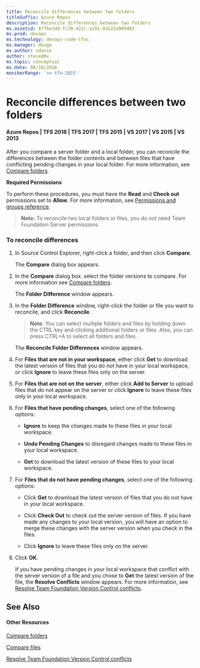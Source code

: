 ```yaml
---
title: Reconcile differences between two folders
titleSuffix: Azure Repos
description: Reconcile differences between two folders
ms.assetid: 8776e3dd-fc70-422c-a191-81b22a989403
ms.prod: devops
ms.technology: devops-code-tfvc
ms.manager: douge
ms.author: sdanie
author: steved0x
ms.topic: conceptual
ms.date: 08/10/2016
monikerRange: '>= tfs-2015'
---
```



# Reconcile differences between two folders

#### Azure Repos | TFS 2018 | TFS 2017 | TFS 2015 | VS 2017 | VS 2015 | VS 2013

After you compare a server folder and a local folder, you can reconcile the differences between the folder contents and between files that have conflicting pending changes in your local folder. For more information, see [Compare folders](compare-folders.md).

**Required Permissions**

To perform these procedures, you must have the **Read** and **Check out** permissions set to **Allow**. For more information, see [Permissions and groups reference](../../organizations/security/permissions.md).

>**Note:**
>  To reconcile two local folders or files, you do not need Team Foundation Server permissions.

### To reconcile differences

1.  In Source Control Explorer, right-click a folder, and then click **Compare**.

    The **Compare** dialog box appears.

2.  In the **Compare** dialog box. select the folder versions to compare. For more information see [Compare folders](compare-folders.md).

    The **Folder Difference** window appears.

3.  In the **Folder Difference** window, right-click the folder or file you want to reconcile, and click **Reconcile**.

    >**Note**:
    >  You can select multiple folders and files by holding down the CTRL key and clicking additional folders or files. Also, you can press CTRL+A to select all folders and files.

    The **Reconcile Folder Differences** window appears.

4.  For **Files that are not in your workspace**, either click **Get** to download the latest version of files that you do not have in your local workspace, or click **Ignore** to leave these files only on the server.

5.  For **Files that are not on the server**, either click **Add to Server** to upload files that do not appear on the server or click **Ignore** to leave these files only in your local workspace.

6.  For **Files that have pending changes**, select one of the following options:

    -   **Ignore** to keep the changes made to these files in your local workspace.

    -   **Undo Pending Changes** to disregard changes made to these files in your local workspace.

    -   **Get** to download the latest version of these files to your local workspace.

7.  For **Files that do not have pending changes**, select one of the following options:

    -   Click **Get** to download the latest version of files that you do not have in your local workspace.

    -   Click **Check Out** to check out the server version of files. If you have made any changes to your local version, you will have an option to merge these changes with the server version when you check in the files.

    -   Click **Ignore** to leave these files only on the server.

8.  Click **OK**.

    If you have pending changes in your local workspace that conflict with the server version of a file and you chose to **Get** the latest version of the file, the **Resolve Conflicts** window appears. For more information, see [Resolve Team Foundation Version Control conflicts](resolve-team-foundation-version-control-conflicts.md).

## See Also

#### Other Resources

 [Compare folders](compare-folders.md) 

 [Compare files](compare-files.md) 

 [Resolve Team Foundation Version Control conflicts](resolve-team-foundation-version-control-conflicts.md) 
